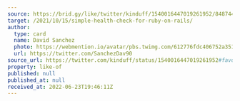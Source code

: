 ```yaml
---
source: https://brid.gy/like/twitter/kinduff/1540016447019261952/848744180
target: /2021/10/15/simple-health-check-for-ruby-on-rails/
author:
  type: card
  name: David Sanchez
  photo: https://webmention.io/avatar/pbs.twimg.com/612776fdc406752a35173809bd382005b1066ab2f6f37721737f552de8ca8159.jpg
  url: https://twitter.com/SanchezDav90
source_url: https://twitter.com/kinduff/status/1540016447019261952#favorited-by-848744180
property: like-of
published: null
published_at: null
received_at: 2022-06-23T19:46:11Z
---
```


